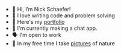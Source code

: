 - 👋 Hi, I’m Nick Schaefer!
- 💫 I love writing code and problem solving
- 📕 Here's my [portfolio](https://www.nschaefer.com)
- 🐍 I'm currently making a chat app.
- 🗣 I'm open to work
- 🍄 In my free time I take [pictures](https://www.instagram.com/wildernns) of nature
